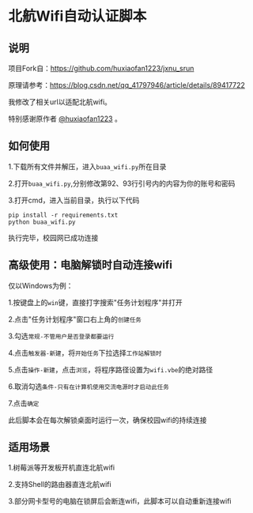 # 北航Wifi自动认证脚本

## 说明

项目Fork自：https://github.com/huxiaofan1223/jxnu_srun

原理请参考：https://blog.csdn.net/qq_41797946/article/details/89417722

我修改了相关url以适配北航wifi。

特别感谢原作者 [@huxiaofan1223](https://github.com/huxiaofan1223) 。

## 如何使用

1.下载所有文件并解压，进入`buaa_wifi.py`所在目录

2.打开`buaa_wifi.py`,分别修改第92、93行引号内的内容为你的账号和密码

3.打开cmd，进入当前目录，执行以下代码

~~~
pip install -r requirements.txt
python buaa_wifi.py
~~~

执行完毕，校园网已成功连接

## 高级使用：电脑解锁时自动连接wifi

仅以Windows为例：

1.按键盘上的`win`键，直接打字搜索"任务计划程序"并打开

2.点击"任务计划程序"窗口右上角的`创建任务`

3.勾选`常规-不管用户是否登录都要运行`

4.点击`触发器-新建`，将`开始任务`下拉选择`工作站解锁时`

5.点击`操作-新建`，点击`浏览`，将程序路径设置为`wifi.vbe`的绝对路径

6.取消勾选`条件-只有在计算机使用交流电源时才启动此任务`

7.点击`确定`

此后脚本会在每次解锁桌面时运行一次，确保校园wifi的持续连接

## 适用场景

1.树莓派等开发板开机直连北航wifi

2.支持Shell的路由器直连北航wifi

3.部分网卡型号的电脑在锁屏后会断连wifi，此脚本可以自动重新连接wifi

